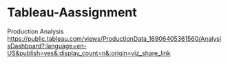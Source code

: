 # Tableau-Aassignment
Production Analysis
https://public.tableau.com/views/ProductionData_16906405361560/AnalysisDashboard?:language=en-US&publish=yes&:display_count=n&:origin=viz_share_link
